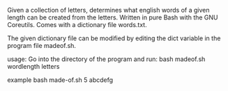 Given a collection of letters, determines what english words of a given length can be created from the letters. Written in pure Bash with the GNU Coreutils. Comes with a dictionary file words.txt.

The given dictionary file can be modified by editing the dict variable in the program file madeof.sh.

usage:
Go into the directory of the program and run:
bash madeof.sh wordlength letters

example
bash made-of.sh 5 abcdefg
